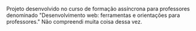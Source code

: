 Projeto desenvolvido no curso de formação assíncrona para professores denominado "Desenvolvimento web: ferramentas e orientações para professores."
Não compreendi muita coisa dessa vez.
